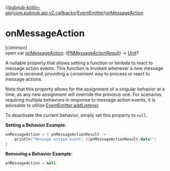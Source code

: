 //[pubnub-kotlin-api](../../../index.md)/[com.pubnub.api.v2.callbacks](../index.md)/[EventEmitter](index.md)/[onMessageAction](on-message-action.md)

# onMessageAction

[common]\
open var [onMessageAction](on-message-action.md): ([PNMessageActionResult](../../com.pubnub.api.models.consumer.pubsub.message_actions/-p-n-message-action-result/index.md)) -&gt; [Unit](https://kotlinlang.org/api/latest/jvm/stdlib/kotlin/-unit/index.html)?

A nullable property that allows setting a function or lambda to react to message action events. This function is invoked whenever a new message action is received, providing a convenient way to process or react to message actions.

Note that this property allows for the assignment of a singular behavior at a time, as any new assignment will override the previous one. For scenarios requiring multiple behaviors in response to message action events, it is advisable to utilize [EventEmitter.addListener](add-listener.md).

To deactivate the current behavior, simply set this property to `null`.

**Setting a Behavior Example**:

```kotlin
onMessageAction = { pnMessageActionResult ->
    println("Message action event: ${pnMessageActionResult.data}")
}
```

**Removing a Behavior Example**:

```kotlin
onMessageAction = null
```
